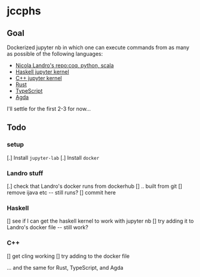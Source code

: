 # jccphs 

## Goal

Dockerized jupyter nb in which one can execute commands from as many as possible of the following languages:

- [Nicola Landro's repo:coq, python, scala](https://gitlab.com/nicolalandro/jupyter-and-coq)
- [Haskell jupyter kernel](https://github.com/IHaskell/IHaskell)
- [C++ jupyter kernel](https://github.com/jupyter-xeus/xeus-cling)
- [Rust](https://github.com/google/evcxr/tree/main/evcxr_jupyter)
- [TypeScript](https://github.com/winnekes/itypescript)
- [Agda](https://github.com/lclem/agda-kernel)

I'll settle for the first 2-3 for now...

## Todo

### setup
[.] Install `jupyter-lab`
[.] Install `docker`

### Landro stuff
[.] check that Landro's docker runs from dockerhub
[] .. built from git
[] remove ijava etc -- still runs?
[] commit here

### Haskell
[] see if I can get the haskell kernel to work with jupyter nb
[] try adding it to Landro's docker file -- still work?

### C++
[] get cling working
[] try adding to the docker file

... and the same for Rust, TypeScript, and Agda

